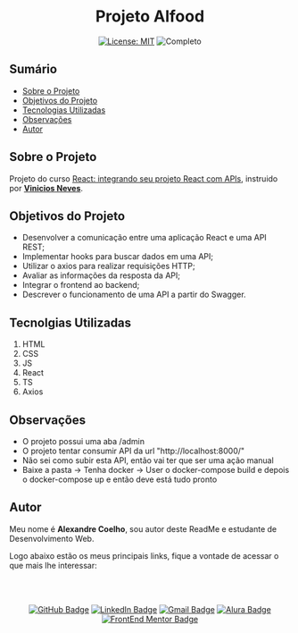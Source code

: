 <h1 align="center"> Projeto Alfood </h1>

<div align="center">

  <a href="https://github.com/coelhoalexandre/projeto-alura-alfood/blob/master/LICENSE" target="_blank"><img src="https://img.shields.io/badge/License-MIT-yellow.svg" alt="License: MIT"></a> <img src="https://img.shields.io/badge/Completo-lightgreen.svg" alt="Completo">

</div>

## Sumário

- [Sobre o Projeto](#sobre-o-projeto)
- [Objetivos do Projeto](#objetivos-do-projeto)
- [Tecnologias Utilizadas](#tecnolgias-utilizadas)
- [Observações](#observações)
- [Autor](#autor)

## Sobre o Projeto

Projeto do curso [React: integrando seu projeto React com APIs](https://cursos.alura.com.br/course/react-integrando-projeto-react-apis), instruido por [**Vinicios Neves**](https://github.com/viniciosneves).

## Objetivos do Projeto

- Desenvolver a comunicação entre uma aplicação React e uma API REST;
- Implementar hooks para buscar dados em uma API;
- Utilizar o axios para realizar requisições HTTP;
- Avaliar as informações da resposta da API;
- Integrar o frontend ao backend;
- Descrever o funcionamento de uma API a partir do Swagger.

## Tecnolgias Utilizadas

1. HTML
2. CSS
3. JS
4. React
5. TS
6. Axios

## Observações

- O projeto possui uma aba /admin
- O projeto tentar consumir API da url "http://localhost:8000/"
- Não sei como subir esta API, então vai ter que ser uma ação manual
- Baixe a pasta -> Tenha docker -> User o docker-compose build e depois o docker-compose up e então deve está tudo pronto

## Autor
Meu nome é **Alexandre Coelho**, sou autor deste ReadMe e estudante de Desenvolvimento Web. 

Logo abaixo estão os meus principais links, fique a vontade de acessar o que mais lhe interessar:

<br>

<br>

<div align="center">

<a href = "https://github.com/coelhoalexandre"><img src="https://img.shields.io/badge/GitHub-%23333?style=for-the-badge&logo=github&logoColor=white" alt="GitHub Badge"></a>
<a href="https://www.linkedin.com/in/-coelhoalexandre/" target="_blank"><img src="https://img.shields.io/badge/-LinkedIn-%230077B5?style=for-the-badge&logo=linkedin&logoColor=white" alt="LinkedIn Badge"></a>
<a href = "mailto:alexandrecoelhocontato@gmail.com" target="_blank"><img src="https://img.shields.io/badge/-Gmail-critical?style=for-the-badge&logo=gmail&logoColor=white" target="_blank" alt="Gmail Badge"></a>
<a href = "https://cursos.alura.com.br/user/coelhoalexandre" target="_blank"><img src="https://img.shields.io/badge/Alura-0747a6?style=for-the-badge&logo=alura&logoColor=white" target="_blank" alt="Alura Badge"></a>
<a href = "https://www.frontendmentor.io/profile/coelhoalexandre" target="_blank"><img src="https://img.shields.io/badge/Frontend_Mentor-white?style=for-the-badge&logo=frontendmentor&logoColor=blue" alt="FrontEnd Mentor Badge">
